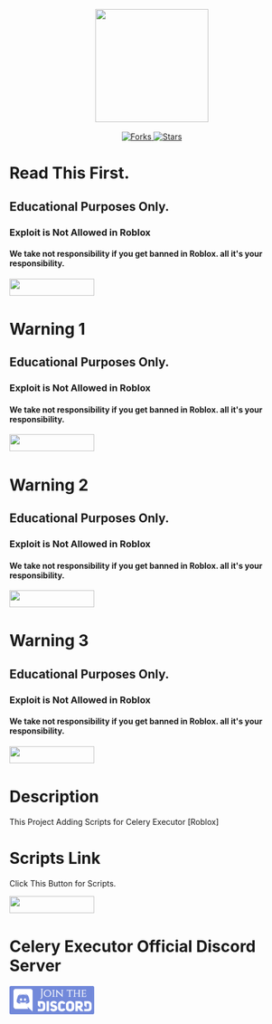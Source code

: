 <p align="Center">
        <img src="https://rscripts.net/images/6455040fb04ae_6b2a385b4af6bd79cc33106ff5daed03%20(1).png.webp" width="200" height="200"/></a>
</p>

<div align="Center"
	<p>
	<a href="https://github.com/AdministratorLua/Roblox-Scripts-For-Celery">
			<img src="https://img.shields.io/github/forks/AdministratorLua/Roblox-Scripts-For-Celery?label=Forks&logo=GitHub" alt="Forks"/>
	</a>
	<a href="https://github.com/AdministratorLua/Roblox-Scripts-For-Celery">
			<img src="https://img.shields.io/github/stars/AdministratorLua/Roblox-Scripts-For-Celery?label=Stars&logo=GitHub&color=yellow" alt="Stars"/>
		</a>
	</p>
</div>

# Read This First.
## Educational Purposes Only. 
### Exploit is Not Allowed in Roblox
#### We take not responsibility if you get banned in Roblox. all it's your responsibility.
<div align="Left"
     <p>
<a href="https://google.com"><img src="https://img.shields.io/static/v1?label=LeaveThis&style=for-the-badge&message=Project&color=2e2c2c" width="150" height="30"/></a>
</div>


# Warning 1
## Educational Purposes Only. 
### Exploit is Not Allowed in Roblox
#### We take not responsibility if you get banned in Roblox. all it's your responsibility.
<div align="Left"
     <p>
<a href="https://google.com"><img src="https://img.shields.io/static/v1?label=LeaveThis&style=for-the-badge&message=Project&color=2e2c2c" width="150" height="30"/></a>
</div>

# Warning 2
## Educational Purposes Only. 
### Exploit is Not Allowed in Roblox
#### We take not responsibility if you get banned in Roblox. all it's your responsibility.
<div align="Left"
     <p>
<a href="https://google.com"><img src="https://img.shields.io/static/v1?label=LeaveThis&style=for-the-badge&message=Project&color=2e2c2c" width="150" height="30"/></a>
</div>

# Warning 3
## Educational Purposes Only. 
### Exploit is Not Allowed in Roblox
#### We take not responsibility if you get banned in Roblox. all it's your responsibility.
<div align="Left"
     <p>
<a href="https://google.com"><img src="https://img.shields.io/static/v1?label=LeaveThis&style=for-the-badge&message=Project&color=2e2c2c" width="150" height="30"/></a>
</div>


# Description
This Project Adding Scripts for Celery Executor [Roblox]
	
# Scripts Link
Click This Button for Scripts. 
<div align="Left"
     <p>
<a href="https://github.com/AdministratorLua/Roblox-Scripts-For-Celery/tree/main/Scripts"><img src="https://img.shields.io/static/v1?label=Roblox&style=for-the-badge&message=Scripts&color=2e2c2c" width="150" height="30"/></a>
</div>

# Celery Executor Official Discord Server
<p align="Left">
        <a href="https://discord.gg/Celery"><img src="https://raw.githubusercontent.com/AdministratorLua/AdministratorLua/main/wZgPoYaVlU0gAAAABJRU5ErkJggg.png" width="150" height="50"/></a>
</p>
